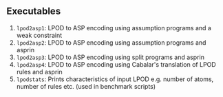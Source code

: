 ## Executables

1. `lpod2asp1`: LPOD to ASP encoding using assumption programs and a weak constraint
2. `lpod2asp2`: LPOD to ASP encoding using assumption programs and asprin
3. `lpod2asp3`: LPOD to ASP encoding using split programs and asprin
4. `lpod2asp4`: LPOD to ASP encoding using Cabalar's translation of LPOD rules and asprin
5. `lpodstats`: Prints characteristics of input LPOD e.g. number of atoms, number of rules etc. (used in benchmark scripts)